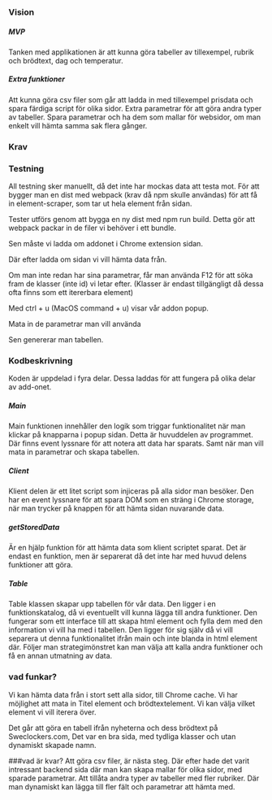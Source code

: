 ### Vision

##### MVP
Tanken med applikationen är att kunna göra tabeller av tillexempel, rubrik och brödtext, dag och temperatur. 

##### Extra funktioner
Att kunna göra csv filer som går att ladda in med tillexempel prisdata och spara färdiga script för olika sidor.
Extra parametrar för att göra andra typer av tabeller.
Spara parametrar och ha dem som mallar för websidor, om man enkelt vill hämta samma sak flera gånger.

### Krav


### Testning

All testning sker manuellt, då det inte har mockas data att testa mot.
För att bygger man en dist med webpack (krav då npm skulle användas) för att få in element-scraper, som tar ut hela element från sidan.

Tester utförs genom att bygga en ny dist med npm run build.
Detta gör att webpack packar in de filer vi behöver i ett bundle.

Sen måste vi ladda om addonet i Chrome extension sidan.

Där efter ladda om sidan vi vill hämta data från.

Om man inte redan har sina parametrar, får man använda F12 för att söka fram de klasser (inte id) vi letar efter. (Klasser är endast tillgängligt då dessa ofta finns som ett itererbara element)

Med ctrl + u (MacOS command + u) visar vår addon popup.

Mata in de parametrar man vill använda

Sen genererar man tabellen.


### Kodbeskrivning

Koden är uppdelad i fyra delar. Dessa laddas för att fungera på olika delar av add-onet. 

##### Main

Main funktionen innehåller den logik som triggar funktionalitet när man klickar på knapparna i popup sidan. Detta är huvuddelen av programmet.
Där finns event lyssnare för att notera att data har sparats.
Samt när man vill mata in parametrar och skapa tabellen.
##### Client
Klient delen är ett litet script som injiceras på alla sidor man besöker.
Den har en event lyssnare för att spara DOM som en sträng i Chrome storage, när man trycker på knappen för att hämta sidan nuvarande data.


##### getStoredData
Är en hjälp funktion för att hämta data som klient scriptet sparat.
Det är endast en funktion, men är separerat då det inte har med huvud delens funktioner att göra.

##### Table
Table klassen skapar upp tabellen för vår data. Den ligger i en funktionskatalog, då vi eventuellt vill kunna lägga till andra funktioner.
Den fungerar som ett interface till att skapa html element och fylla dem med den information vi vill ha med i tabellen.
Den ligger för sig själv då vi vill separera ut denna funktionalitet ifrån main och inte blanda in html element där.
Följer man strategimönstret kan man välja att kalla andra funktioner och få en annan utmatning av data.

### vad funkar? 
Vi kan hämta data från i stort sett alla sidor, till Chrome cache. 
Vi har möjlighet att mata in Titel element och brödtextelement.
Vi kan välja vilket element vi vill iterera över.

Det går att göra en tabell ifrån nyheterna och dess brödtext på Sweclockers.com, Det var en bra sida, med tydliga klasser och utan dynamiskt skapade namn.

###vad är kvar?
Att göra csv filer, är nästa steg. 
Där efter hade det varit intressant backend sida där man kan skapa mallar för olika sidor, med sparade parametrar.
Att tillåta andra typer av tabeller med fler rubriker. Där man dynamiskt kan lägga till fler fält och parametrar att hämta med.
